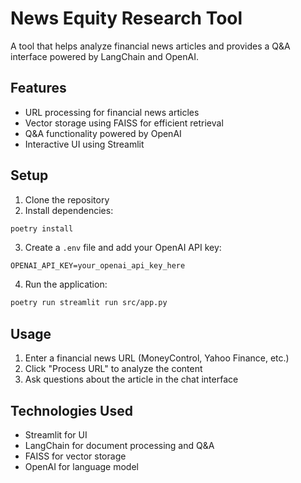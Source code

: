 # News Equity Research Tool

A tool that helps analyze financial news articles and provides a Q&A interface powered by LangChain and OpenAI.

## Features

- URL processing for financial news articles
- Vector storage using FAISS for efficient retrieval
- Q&A functionality powered by OpenAI
- Interactive UI using Streamlit

## Setup

1. Clone the repository
2. Install dependencies:
```bash
poetry install
```

3. Create a `.env` file and add your OpenAI API key:
```
OPENAI_API_KEY=your_openai_api_key_here
```

4. Run the application:
```bash
poetry run streamlit run src/app.py
```

## Usage

1. Enter a financial news URL (MoneyControl, Yahoo Finance, etc.)
2. Click "Process URL" to analyze the content
3. Ask questions about the article in the chat interface

## Technologies Used

- Streamlit for UI
- LangChain for document processing and Q&A
- FAISS for vector storage
- OpenAI for language model
